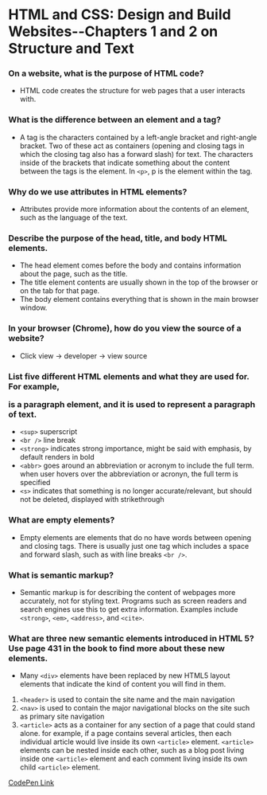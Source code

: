 # HTML and CSS: Design and Build Websites--Chapters 1 and 2 on Structure and Text

### On a website, what is the purpose of HTML code?
- HTML code creates the structure for web pages that a user interacts with.

### What is the difference between an element and a tag?
- A tag is the characters contained by a left-angle bracket and right-angle bracket. Two of these act as containers (opening and closing tags in which the closing tag also has a forward slash) for text. The characters inside of the brackets that indicate something about the content between the tags is the element. In ```<p>```, p is the element within the tag.

### Why do we use attributes in HTML elements?
- Attributes provide more information  about the contents of an element, such as the language of the text.

### Describe the purpose of the head, title, and body HTML elements.
- The head element comes before the body and contains information about the page, such as the title.
- The title element contents are usually shown in the top of the browser or on the tab for that page.
- The body element contains everything that is shown in the main browser window.

### In your browser (Chrome), how do you view the source of a website?
- Click view -> developer -> view source

### List five different HTML elements and what they are used for. For example, <p></p> is a paragraph element, and it is used to represent a paragraph of text.
- ```<sup>``` superscript
- ```<br />``` line break
- ```<strong>``` indicates strong importance, might be said with emphasis, by default renders in bold
- ```<abbr>``` goes around an abbreviation or acronym to include the full term. when user hovers over the abbreviation or acronyn, the full term is specified
- ```<s>``` indicates that something is no longer accurate/relevant, but should not be deleted, displayed with strikethrough

### What are empty elements?
- Empty elements are elements that do no have words between opening and closing tags. There is usually just one tag which includes a space and forward slash, such as with line breaks ```<br />```.

### What is semantic markup?
-  Semantic markup is for describing the content of webpages more accurately, not for styling text. Programs such as screen readers and search engines use this to get extra information. Examples include ```<strong>```, ```<em>```, ```<address>```, and ```<cite>```.

### What are three new semantic elements introduced in HTML 5? Use page 431 in the book to find more about these new elements.
- Many ```<div>``` elements have been replaced by new HTML5 layout elements that indicate the kind of content you will find in them.
1. ```<header>``` is used to contain the site name and the main navigation
1. ```<nav>``` is used to contain the major navigational blocks on the site such as primary site navigation
1. ```<article>``` acts as a container for any section of a page that could stand alone. for example, if a page contains several articles, then each individual article would live inside its own ```<article>``` element. ```<article>``` elements can be nested inside each other, such as a blog post living inside one ```<article>``` element and each comment living inside its own child ```<article>``` element.



[CodePen Link](https://codepen.io/RMartin0730/pen/MWjxpmL)
